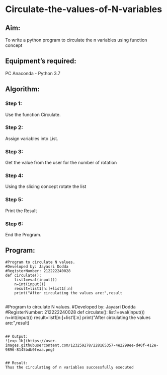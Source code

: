 # Circulate-the-values-of-N-variables
## Aim:
To write a python program to circulate the n variables using function concept
## Equipment’s required:
PC
Anaconda - Python 3.7
## Algorithm: 
### Step 1: 
Use the function Circulate.
### Step 2: 
Assign variables into List.
### Step 3:
Get the value from the user for the number of rotation
### Step 4: 
Using the slicing concept rotate the list

### Step 5: 
Print the Result
### Step 6:
End the Program.
## Program:
```
#Program to circulate N values.
#Developed by: Jayasri Dodda
#RegisterNumber: 212222240028
def circulate():
    list1=eval(input())
    n=int(input())
    result=list1[n:]+list1[:n]
    print("After circulating the values are:",result
 
 ```
#Program to circulate N values.
#Developed by: Jayasri Dodda
#RegisterNumber: 212222240028
def circulate():
    list1=eval(input())
    n=int(input())
    result=list1[n:]+list1[:n]
    print("After circulating the values are:",result)
    
```

## Output:
![exp 1b](https://user-images.githubusercontent.com/123259278/228165357-4e2299ee-d40f-412e-9896-8145bdb0feaa.png)


## Result:
Thus the circulating of n variables successfully executed
